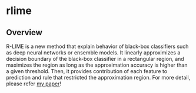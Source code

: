# rlime

## Overview
R-LIME is a new method that explain behavior of black-box classifiers such as deep neural networks or ensemble models.
It linearly approximizes a decision boundary of the black-box classifier in a rectangular region, and maximizes the region as long as the approximation accuracy is higher than a given threshold.
Then, it provides contribution of each feature to prediction and rule that restricted the approximation region.
For more detail, please refer [my paper]()!
